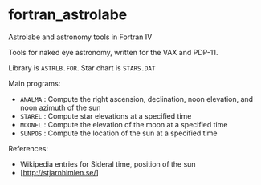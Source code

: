 # fortran_astrolabe
Astrolabe and astronomy tools in Fortran IV 

Tools for naked eye astronomy, written for the VAX and PDP-11.

Library is `ASTRLB.FOR`.  Star chart is `STARS.DAT`

Main programs:
* `ANALMA` : Compute the right ascension, declination, noon elevation, and noon azimuth of the sun 
* `STAREL` : Compute star elevations at a specified time
* `MOONEL` : Compute the elevation of the moon at a specified time
* `SUNPOS` : Compute the location of the sun at a specified time

References:
* Wikipedia entries for Sideral time, position of the sun
* [http://stjarnhimlen.se/]
